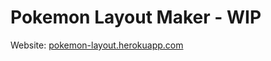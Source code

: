 # Pokemon Layout Maker - WIP

Website: [pokemon-layout.herokuapp.com](https://pokemon-layout.herokuapp.com)

